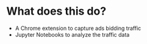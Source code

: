 # What does this do?

* A Chrome extension to capture ads bidding traffic
* Jupyter Notebooks to analyze the traffic data

